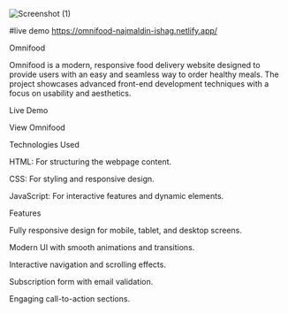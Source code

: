 ![Screenshot (1)](https://github.com/user-attachments/assets/5e3c32ca-df4f-46d9-b75c-d88fb97e5db5)


#live demo 
https://omnifood-najmaldin-ishag.netlify.app/

Omnifood

Omnifood is a modern, responsive food delivery website designed to provide users with an easy and seamless way to order healthy meals. The project showcases advanced front-end development techniques with a focus on usability and aesthetics.

Live Demo

View Omnifood

Technologies Used

HTML: For structuring the webpage content.

CSS: For styling and responsive design.

JavaScript: For interactive features and dynamic elements.

Features

Fully responsive design for mobile, tablet, and desktop screens.

Modern UI with smooth animations and transitions.

Interactive navigation and scrolling effects.

Subscription form with email validation.

Engaging call-to-action sections.
